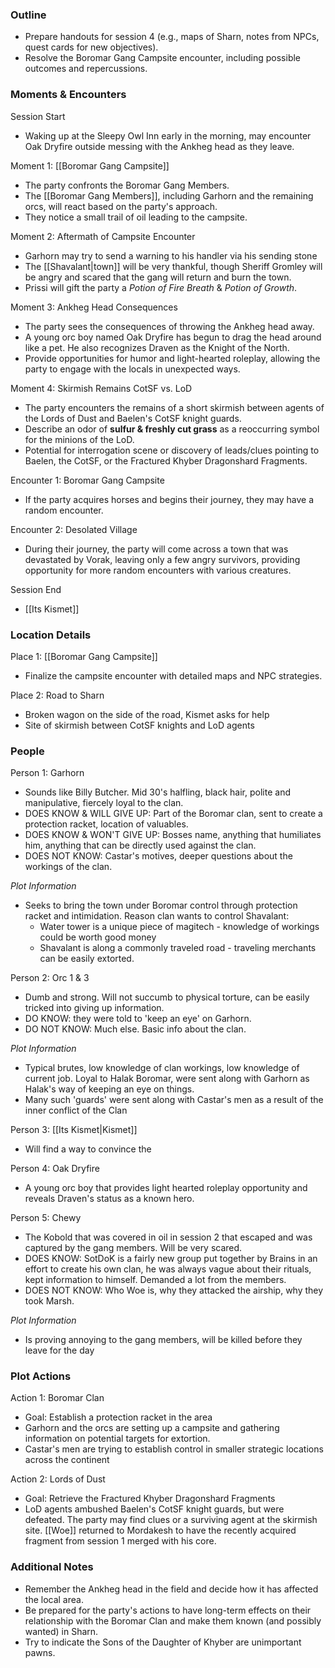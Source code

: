 ### Outline

- Prepare handouts for session 4 (e.g., maps of Sharn, notes from NPCs, quest cards for new objectives).
- Resolve the Boromar Gang Campsite encounter, including possible outcomes and repercussions.

### Moments & Encounters

Session Start

- Waking up at the Sleepy Owl Inn early in the morning, may encounter Oak Dryfire outside messing with the Ankheg head as they leave.

Moment 1: [[Boromar Gang Campsite]]

- The party confronts the Boromar Gang Members.
- The [[Boromar Gang Members]], including Garhorn and the remaining orcs, will react based on the party's approach.
- They notice a small trail of oil leading to the campsite.

Moment 2: Aftermath of Campsite Encounter

- Garhorn may try to send a warning to his handler via his sending stone
- The [[Shavalant|town]] will be very thankful, though Sheriff Gromley will be angry and scared that the gang will return and burn the town.
- Prissi will gift the party a *Potion of Fire Breath* & *Potion of Growth*.

Moment 3: Ankheg Head Consequences

- The party sees the consequences of throwing the Ankheg head away.
- A young orc boy named Oak Dryfire has begun to drag the head around like a pet. He also recognizes Draven as the Knight of the North.
- Provide opportunities for humor and light-hearted roleplay, allowing the party to engage with the locals in unexpected ways.

Moment 4: Skirmish Remains CotSF vs. LoD

- The party encounters the remains of a short skirmish between agents of the Lords of Dust and Baelen's CotSF knight guards.
- Describe an odor of **sulfur & freshly cut grass** as a reoccurring symbol for the minions of the LoD.
- Potential for interrogation scene or discovery of leads/clues pointing to Baelen, the CotSF, or the Fractured Khyber Dragonshard Fragments.

Encounter 1: Boromar Gang Campsite

- If the party acquires horses and begins their journey, they may have a random encounter.

Encounter 2: Desolated Village

- During their journey, the party will come across a town that was devastated by Vorak, leaving only a few angry survivors, providing opportunity for more random encounters with various creatures.

Session End

- [[Its Kismet]]

### Location Details

Place 1: [[Boromar Gang Campsite]]

- Finalize the campsite encounter with detailed maps and NPC strategies.

Place 2: Road to Sharn

- Broken wagon on the side of the road, Kismet asks for help
- Site of skirmish between CotSF knights and LoD agents

### People

Person 1: Garhorn

- Sounds like Billy Butcher. Mid 30's halfling, black hair, polite and manipulative, fiercely loyal to the clan.
- DOES KNOW & WILL GIVE UP: Part of the Boromar clan, sent to create a protection racket, location of valuables.
- DOES KNOW & WON'T GIVE UP: Bosses name, anything that humiliates him, anything that can be directly used against the clan.
- DOES NOT KNOW: Castar's motives, deeper questions about the workings of the clan.

_Plot Information_
- Seeks to bring the town under Boromar control through protection racket and intimidation. Reason clan wants to control Shavalant:
	- Water tower is a unique piece of magitech - knowledge of workings could be worth good money
	- Shavalant is along a commonly traveled road - traveling merchants can be easily extorted.


Person 2: Orc 1 & 3

- Dumb and strong. Will not succumb to physical torture, can be easily tricked into giving up information.
- DO KNOW: they were told to 'keep an eye' on Garhorn.
- DO NOT KNOW: Much else. Basic info about the clan.

_Plot Information_

- Typical brutes, low knowledge of clan workings, low knowledge of current job. Loyal to Halak Boromar, were sent along with Garhorn as Halak's way of keeping an eye on things.
- Many such 'guards' were sent along with Castar's men as a result of the inner conflict of the Clan

Person 3: [[Its Kismet|Kismet]]

- Will find a way to convince the 

Person 4: Oak Dryfire

- A young orc boy that provides light hearted roleplay opportunity and reveals Draven's status as a known hero.

Person 5: Chewy

- The Kobold that was covered in oil in session 2 that escaped and was captured by the gang members. Will be very scared.
- DOES KNOW: SotDoK is a fairly new group put together by Brains in an effort to create his own clan, he was always vague about their rituals, kept information to himself. Demanded a lot from the members.
- DOES NOT KNOW: Who Woe is, why they attacked the airship, why they took Marsh.

_Plot Information_

- Is proving annoying to the gang members, will be killed before they leave for the day

### Plot Actions

Action 1: Boromar Clan

- Goal: Establish a protection racket in the area
- Garhorn and the orcs are setting up a campsite and gathering information on potential targets for extortion.
- Castar's men are trying to establish control in smaller strategic locations across the continent

Action 2: Lords of Dust

- Goal: Retrieve the Fractured Khyber Dragonshard Fragments
- LoD agents ambushed Baelen's CotSF knight guards, but were defeated. The party may find clues or a surviving agent at the skirmish site. [[Woe]] returned to Mordakesh to have the recently acquired fragment from session 1 merged with his core.

### Additional Notes

- Remember the Ankheg head in the field and decide how it has affected the local area.
- Be prepared for the party's actions to have long-term effects on their relationship with the Boromar Clan and make them known (and possibly wanted) in Sharn.
- Try to indicate the Sons of the Daughter of Khyber are unimportant pawns.